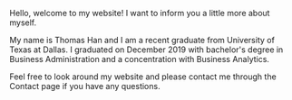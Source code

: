 Hello, welcome to my website! I want to inform you a little more about myself. 

My name is Thomas Han and I am a recent graduate from University of Texas at Dallas. I graduated on December 2019 with bachelor's degree in Business Administration and a concentration with Business Analytics. 

Feel free to look around my website and please contact me through the Contact page if you have any questions.
